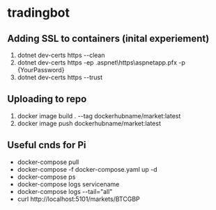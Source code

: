 # tradingbot
## Adding SSL to containers (inital experiement)
1. dotnet dev-certs https --clean
2. dotnet dev-certs https -ep .aspnet\https\aspnetapp.pfx -p {YourPassword}
3. dotnet dev-certs https --trust

## Uploading to repo
1. docker image build . --tag dockerhubname/market:latest
2. docker image push dockerhubname/market:latest

## Useful cnds for Pi
- docker-compose pull
- docker-compose -f docker-compose.yaml up -d
- docker-compose ps
- docker-compose logs servicename
- docker-compose logs --tail="all"
- curl http://localhost:5101/markets/BTCGBP

